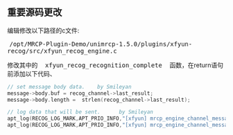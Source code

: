 ## 重要源码更改

编辑修改以下路径的c文件: 

<kbd style="padding:5px">/opt/MRCP-Plugin-Demo/unimrcp-1.5.0/plugins/xfyun-recog/src/xfyun_recog_engine.c  </kbd>

修改其中的 <kbd style="padding:5px"> xfyun_recog_recognition_complete </kbd> 函数，在return语句前添加以下代码、

```c
// set message body data.    by Smileyan
message->body.buf = recog_channel->last_result;
message->body.length =  strlen(recog_channel->last_result);	

// log data that will be sent.      by Smileyan
apt_log(RECOG_LOG_MARK,APT_PRIO_INFO,"[xfyun] mrcp_engine_channel_message_send(recog_channel->channel,message)  And recog_channel->last_result == %s",recog_channel->last_result);
apt_log(RECOG_LOG_MARK,APT_PRIO_INFO,"[xfyun] mrcp_engine_channel_message_send(recog_channel->channel,message)  And message->header == %s   message->body==%s",message->header,message->body);	
```
 	





